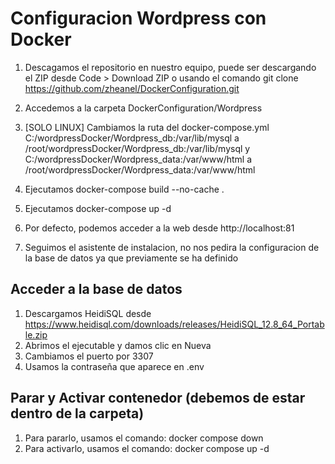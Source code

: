 # Configuracion Wordpress con Docker

1. Descagamos el repositorio en nuestro equipo, puede ser descargando el ZIP desde Code > Download ZIP o usando el comando git clone https://github.com/zheanel/DockerConfiguration.git

2. Accedemos a la carpeta DockerConfiguration/Wordpress
3. [SOLO LINUX] Cambiamos la ruta del docker-compose.yml C:/wordpressDocker/Wordpress_db:/var/lib/mysql a /root/wordpressDocker/Wordpress_db:/var/lib/mysql y C:/wordpressDocker/Wordpress_data:/var/www/html a /root/wordpressDocker/Wordpress_data:/var/www/html
4. Ejecutamos docker-compose build --no-cache .
5. Ejecutamos docker-compose up -d
6. Por defecto, podemos acceder a la web desde http://localhost:81
7. Seguimos el asistente de instalacion, no nos pedira la configuracion de la base de datos ya que previamente se ha definido

## Acceder a la base de datos
1. Descargamos HeidiSQL desde https://www.heidisql.com/downloads/releases/HeidiSQL_12.8_64_Portable.zip
2. Abrimos el ejecutable y damos clic en Nueva
3. Cambiamos el puerto por 3307
4. Usamos la contraseña que aparece en .env

## Parar y Activar contenedor (debemos de estar dentro de la carpeta)
1. Para pararlo, usamos el comando: docker compose down
2. Para activarlo, usamos el comando: docker compose up -d